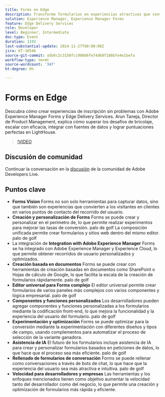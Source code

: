 ```yaml
---
title: Forms en Edge
description: Transforme formularios en experiencias atractivas que conviertan a los visitantes en clientes aprovechando la personalización de Edge, la integración con Adobe Experience Manager, la creación basada en documentos y la asistencia de IA, a la vez que mejora la funcionalidad con los componentes personalizados y optimiza mediante la experimentación.
solution: Experience Manager, Experience Manager Forms
feature: Edge Delivery Services
role: Developer
level: Beginner, Intermediate
doc-type: Event
duration: 1192
last-substantial-update: 2024-11-27T00:00:00Z
jira: KT-16546
source-git-commit: a5b6c2c3150fcc98686fe74d68f186bfe4e1befa
workflow-type: tm+mt
source-wordcount: '347'
ht-degree: 0%

---
```



# Forms en Edge

Descubra cómo crear experiencias de inscripción sin problemas con Adobe Experience Manager Forms y Edge Delivery Services. Arun Taneja, Director de Product Management, explica cómo superar los desafíos de bricolaje, escalar con eficacia, integrar con fuentes de datos y lograr puntuaciones perfectas en LightHouse.

>[!VIDEO](https://video.tv.adobe.com/v/3439704/?learn=on&enablevpops)

## Discusión de comunidad

Continuar la conversación en la [discusión](https://adobe.ly/3Ywf7Vm) de la comunidad de Adobe Developers Live.

## Puntos clave

* **Forms Vision** Forms no son solo herramientas para capturar datos, sino que también son experiencias que convierten a los visitantes en clientes en varios puntos de contacto del recorrido del usuario.
* **Creación y personalización de Forms** Forms se puede crear y personalizar en el perímetro de, lo que permite realizar experimentos para mejorar las tasas de conversión. palo de golf La composición unificada permite crear formularios y sitios web dentro del mismo editor. palo de golf
* La integración de **Integration with Adobe Experience Manager** Forms se ha integrado con Adobe Experience Manager y Experience Cloud, lo que permite obtener recorridos de usuario personalizados y optimizados.
* **Creación basada en documentos** Forms se puede crear con herramientas de creación basadas en documentos como SharePoint o Hojas de cálculo de Google, lo que facilita la escala de la creación de formularios rápidamente. palo de golf
* **Editor universal para Forms complejo** El editor universal permite crear formularios de varios paneles más complejos con varios componentes y lógica empresarial. palo de golf
* **Componentes y funciones personalizados** Los desarrolladores pueden agregar componentes y funciones personalizadas a los formularios mediante la codificación front-end, lo que mejora la funcionalidad y la experiencia del usuario del formulario. palo de golf
* **Experimentación y optimización** Forms se puede optimizar para la conversión mediante la experimentación con diferentes diseños y tipos de campo, usando complementos para automatizar el proceso de selección de la variante ganadora.
* **Asistencia de IA** El futuro de los formularios incluye asistencia de IA para crear y personalizar formularios basados en peticiones de datos, lo que hace que el proceso sea más eficiente. palo de golf
* **Rellenado de formularios de conversación** Forms se puede rellenar como conversaciones a través de bots de chat, lo que hace que la experiencia del usuario sea más atractiva e intuitiva. palo de golf
* **Velocidad para desarrolladores y empresas** Las herramientas y los enfoques mencionados tienen como objetivo aumentar la velocidad tanto del desarrollador como del negocio, lo que permite una creación y optimización de formularios más rápida y eficiente.

